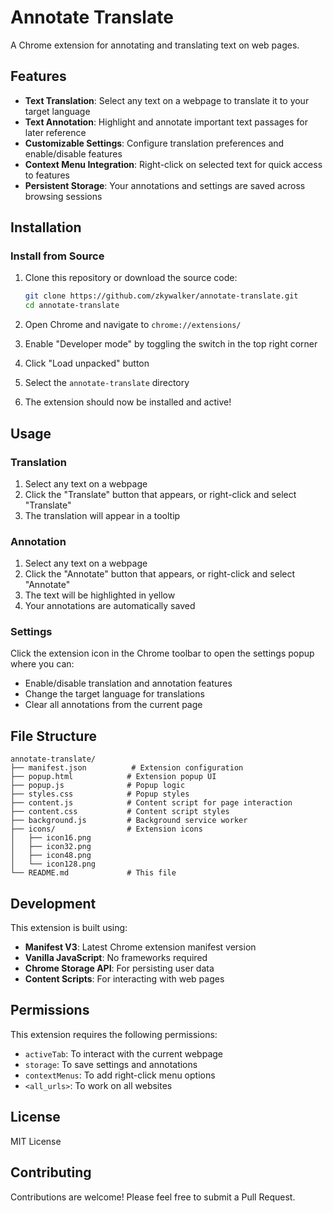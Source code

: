 # Annotate Translate

A Chrome extension for annotating and translating text on web pages.

## Features

- **Text Translation**: Select any text on a webpage to translate it to your target language
- **Text Annotation**: Highlight and annotate important text passages for later reference
- **Customizable Settings**: Configure translation preferences and enable/disable features
- **Context Menu Integration**: Right-click on selected text for quick access to features
- **Persistent Storage**: Your annotations and settings are saved across browsing sessions

## Installation

### Install from Source

1. Clone this repository or download the source code:
   ```bash
   git clone https://github.com/zkywalker/annotate-translate.git
   cd annotate-translate
   ```

2. Open Chrome and navigate to `chrome://extensions/`

3. Enable "Developer mode" by toggling the switch in the top right corner

4. Click "Load unpacked" button

5. Select the `annotate-translate` directory

6. The extension should now be installed and active!

## Usage

### Translation

1. Select any text on a webpage
2. Click the "Translate" button that appears, or right-click and select "Translate"
3. The translation will appear in a tooltip

### Annotation

1. Select any text on a webpage
2. Click the "Annotate" button that appears, or right-click and select "Annotate"
3. The text will be highlighted in yellow
4. Your annotations are automatically saved

### Settings

Click the extension icon in the Chrome toolbar to open the settings popup where you can:
- Enable/disable translation and annotation features
- Change the target language for translations
- Clear all annotations from the current page

## File Structure

```
annotate-translate/
├── manifest.json          # Extension configuration
├── popup.html            # Extension popup UI
├── popup.js              # Popup logic
├── styles.css            # Popup styles
├── content.js            # Content script for page interaction
├── content.css           # Content script styles
├── background.js         # Background service worker
├── icons/                # Extension icons
│   ├── icon16.png
│   ├── icon32.png
│   ├── icon48.png
│   └── icon128.png
└── README.md             # This file
```

## Development

This extension is built using:
- **Manifest V3**: Latest Chrome extension manifest version
- **Vanilla JavaScript**: No frameworks required
- **Chrome Storage API**: For persisting user data
- **Content Scripts**: For interacting with web pages

## Permissions

This extension requires the following permissions:
- `activeTab`: To interact with the current webpage
- `storage`: To save settings and annotations
- `contextMenus`: To add right-click menu options
- `<all_urls>`: To work on all websites

## License

MIT License

## Contributing

Contributions are welcome! Please feel free to submit a Pull Request.